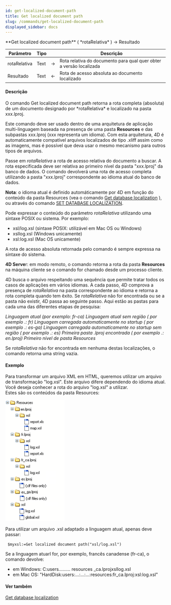 ```yaml
---
id: get-localized-document-path
title: Get localized document path
slug: /commands/get-localized-document-path
displayed_sidebar: docs
---
```


<!--REF #_command_.Get localized document path.Syntax-->**Get localized document path** ( *rotaRelativa* ) -> Resultado<!-- END REF-->
<!--REF #_command_.Get localized document path.Params-->
| Parâmetro | Tipo |  | Descrição |
| --- | --- | --- | --- |
| rotaRelativa | Text | &rarr; | Rota relativa do documento para qual quer obter a versão localizada |
| Resultado | Text | &larr; | Rota de acesso absoluta ao documento localizado |

<!-- END REF-->

#### Descrição 

<!--REF #_command_.Get localized document path.Summary-->O comando Get localized document path retorna a rota completa (absoluta) de um documento designado por *rotaRelativa* e localizado na pasta xxx.<!-- END REF-->lproj.  

Este comando deve ser usado dentro de uma arquitetura de aplicação multi-linguagem baseada na presença de uma pasta **Resources** e das subpastas xxx.lproj (xxx representa um idioma). Com esta arquitetura, 4D é automaticamente compatível arquivos localizados de tipo .xliff assim como as imagens, mas é possível que deva usar o mesmo mecanismo para outros tipos de arquivos.  
  
Passe em *rotaRelativa* a rota de acesso relativa do documento a buscar. A rota especificada deve ser relativa ao primeiro nível da pasta "xxx.lproj" da banco de dados. O comando devolverá uma rota de acesso completa utilizando a pasta "xxx.lproj" correspondente ao idioma atual do banco de dados.  
  
**Nota**: o idioma atual é definido automáticamente por 4D em função do conteúdo da pasta Resources (vea o comando [Get database localization](get-database-localization.md) ), ou através do comando [SET DATABASE LOCALIZATION](set-database-localization.md).

Pode expressar o conteúdo do parâmetro *rotaRelativa* utilizando uma sintaxe POSIX ou sistema. Por exemplo:  
* xsl/log.xsl (sintaxe POSIX: utilizável em Mac OS ou Windows)
* xsllog.xsl (Windows unicamente)
* xsl:log.xsl (Mac OS unicamente)

A rota de acesso absoluta retornada pelo comando é sempre expressa na sintaxe do sistema.

**4D Serve**r: em modo remoto, o comando retorna a rota da pasta **Resources** na máquina cliente se o comando for chamado desde um processo cliente.  
  
4D busca o arquivo respeitando uma sequência que permite tratar todos os casos de aplicações em vários idiomas. A cada passo, 4D comprova a presença de *rotaRelativa* na pasta correspondente ao idioma e retorna a rota completa quando tem êxito. Se *rotaRelativa* não for encontrada ou se a pasta não existir, 4D passa ao seguinte passo. Aqui estão as pastas para cada uma das diferentes etapas de pesquisa:

*Linguagem atual (por exemplo: fr-ca)* 
*Linguagem atual* *sem região (* *por exemplo* *.: fr)* 
 *Linguagem carregada automaticamente no startup (* *por exemplo* *.: es-ga)* 
*Linguagem carregada automaticamente no startup sem região* *(* *por exemplo* *.: es)* 
 *Primeira pasta .lproj encontrada (* *por exemplo* *.: en.lproj)* 
 *Primeiro nível de pasta Resources* 

Se *rotaRelativa* não for encontrada em nenhuma destas localizações, o comando retorna uma string vazia.

#### Exemplo 

Para transformar um arquivo XML em HTML, queremos utilizar um arquivo de transformação "log.xsl". Este arquivo difere dependendo do idioma atual. Você deseja conhecer a rota do arquivo "log.xsl" a utilizar.  
Estes são os conteúdos da pasta Resources:

![](../assets/en/commands/pict162129.en.png)

Para utilizar um arquivo .xsl adaptado a linguagem atual, apenas deve passar:

```4d
 $myxsl:=Get localized document path("xsl/log.xsl")
```

Se a linguagem atuarl for, por exemplo, francês canadense (fr-ca), o comando devolve:

* em Windows: C:users……… resources \_ca.lprojxsllog.xsl
* em Mac OS: "HardDisk:users:…:…:…:resources:fr\_ca.lproj:xsl:log.xsl"

#### Ver também 

[Get database localization](get-database-localization.md)  